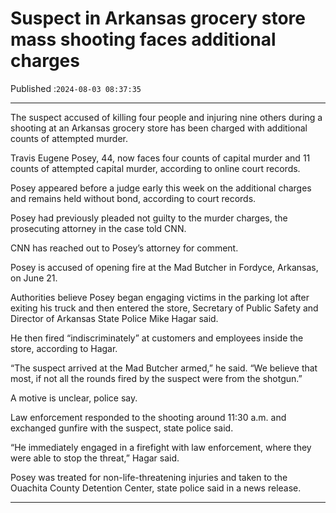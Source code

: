 # Suspect in Arkansas grocery store mass shooting faces additional charges

Published :`2024-08-03 08:37:35`

---

The suspect accused of killing four people and injuring nine others during a shooting at an Arkansas grocery store has been charged with additional counts of attempted murder.

Travis Eugene Posey, 44, now faces four counts of capital murder and 11 counts of attempted capital murder, according to online court records.

Posey appeared before a judge early this week on the additional charges and remains held without bond, according to court records.

Posey had previously pleaded not guilty to the murder charges, the prosecuting attorney in the case told CNN.

CNN has reached out to Posey’s attorney for comment.

Posey is accused of opening fire at the Mad Butcher in Fordyce, Arkansas, on June 21.

Authorities believe Posey began engaging victims in the parking lot after exiting his truck and then entered the store, Secretary of Public Safety and Director of Arkansas State Police Mike Hagar said.

He then fired “indiscriminately” at customers and employees inside the store, according to Hagar.

“The suspect arrived at the Mad Butcher armed,” he said. “We believe that most, if not all the rounds fired by the suspect were from the shotgun.”

A motive is unclear, police say.

Law enforcement responded to the shooting around 11:30 a.m. and exchanged gunfire with the suspect, state police said.

“He immediately engaged in a firefight with law enforcement, where they were able to stop the threat,” Hagar said.

Posey was treated for non-life-threatening injuries and taken to the Ouachita County Detention Center, state police said in a news release.

---

